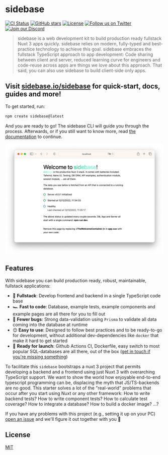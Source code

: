 # sidebase

<a href="https://github.com/sidebase/sidebase/actions?query=branch%3Amain+event%3Apush"><img src="https://github.com/nuxt/framework/workflows/ci/badge.svg?branch=main&event=push" alt="CI Status"></a>
[![GitHub stars](https://badgen.net/github/stars/sidebase/sidebase)](https://GitHub.com/sidebase/sidebase/)
[![License][license-src]][license-href]
[![Follow us on Twitter](https://badgen.net/badge/icon/twitter?icon=twitter&label)](https://twitter.com/sidebase_io)
[![Join our Discord](https://badgen.net/badge/icon/discord?icon=discord&label)](https://discord.gg/NDDgQkcv3s)

> sidebase is a web development kit to build production ready fullstack Nuxt 3 apps quickly. sidebase relies on modern, fully-typed and best-practice technology to achieve this goal. sidebase embraces the fullstack TypeScript approach to app development: Code sharing between client and server, reduced learning curve for engineers and code-reuse across apps are things we love about this approach. That said, you can also use sidebase to build client-side only apps.

## Visit [sidebase.io/sidebase](https://sidebase.io/sidebase) for quick-start, docs, guides and more!

To get started, run:
```sh
npm create sidebase@latest
```

And you are ready to go! The sidebase CLI will guide you through the process. Afterwards, or if you still want to know more, read [the documentation](https://sidebase.io/sidebase/welcome/stacks) to continue.

![sidebase](https://raw.githubusercontent.com/sidebase/core/main/.github/sidebase.png)

## Features

With sidebase you can build production ready, robust, maintainable, fullstack applications:
- 🎒 **Fullstack**: Develop frontend and backend in a single TypeScript code base
- 🏎️ **Fast to code**: Database, example tests, example components and example pages are all there for you to fill out
- 🐛 **Fewer bugs**: Strong data-validation using `Prisma` to validate all data coming into the database at runtime
- 😊 **Easy to use**: Designed to follow best practices and to be ready-to-go for development, without additional dev-dependencies like `docker` that make it hard to get started
- 🚀 **Ready for launch**: Github Actions CI, Dockerfile, easy switch to most popular SQL-databases are all there, out of the box ([get in touch if you're missing something](https://github.com/sidebase/sidebase/issues/new/choose))

To facilitate this `sidebase` bootstraps a nuxt 3 project that permits developing a backend and a frontend using just Nuxt 3 with overarching TypeScript support. We want to show the world how enjoyable end-to-end typescript programming can be, displacing the myth that JS/TS-backends are no good. This starter solves a lot of the "real-world" problems that occur after you start using Nuxt or any other framework: How to write backend tests? How to write component tests? How to calculate test coverage? How to integrate a database? How to build a docker image? ...?

If you have any problems with this project (e.g., setting it up on your PC) [open an issue](https://github.com/sidebase/sidebase/issues/new/choose) and we'll figure it out together with you 🎉

## License

[MIT](./LICENSE)


<!-- Badges -->
[license-src]: https://img.shields.io/npm/l/@sidebase/nuxt-session.svg
[license-href]: https://npmjs.com/package/@sidebase/nuxt-session

